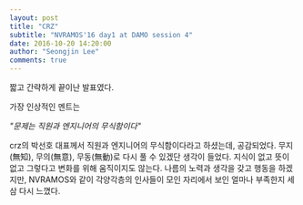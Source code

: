 ```yaml
---
layout: post
title: "CRZ"
subtitle: "NVRAMOS'16 day1 at DAMO session 4"
date: 2016-10-20 14:20:00
author: "Seongjin Lee"
comments: true
---
```



짧고 간략하게 끝이난 발표였다.

가장 인상적인 멘트는

_"문제는 직원과 엔지니어의 무식함이다"_

 crz의 박선호 대표께서 직원과 엔지니어의 무식함이다라고 하셨는데, 공감되었다. 무지(無知), 무의(無意), 무동(無動)로 다시 풀 수 있겠단 생각이 들었다. 지식이 없고 뜻이 없고 그렇다고 변화를 위해 움직이지도 않는다. 나름의 노력과 생각을 갖고 행동을 하겠지만, NVRAMOS와 같이 각양각층의 인사들이 모인 자리에서 보인 얼마나 부족한지 세삼 다시 느꼈다. 
